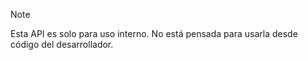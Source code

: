 
> [!NOTE] 
> Esta API es solo para uso interno. No está pensada para usarla desde código del desarrollador.
